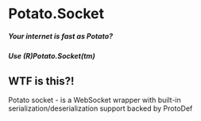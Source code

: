 # Potato.Socket
##### Your internet is fast as Potato? 
##### Use (R)Potato.Socket(tm)
## WTF is this?!
Potato socket - is a WebSocket wrapper with built-in serialization/deserialization support backed by ProtoDef
